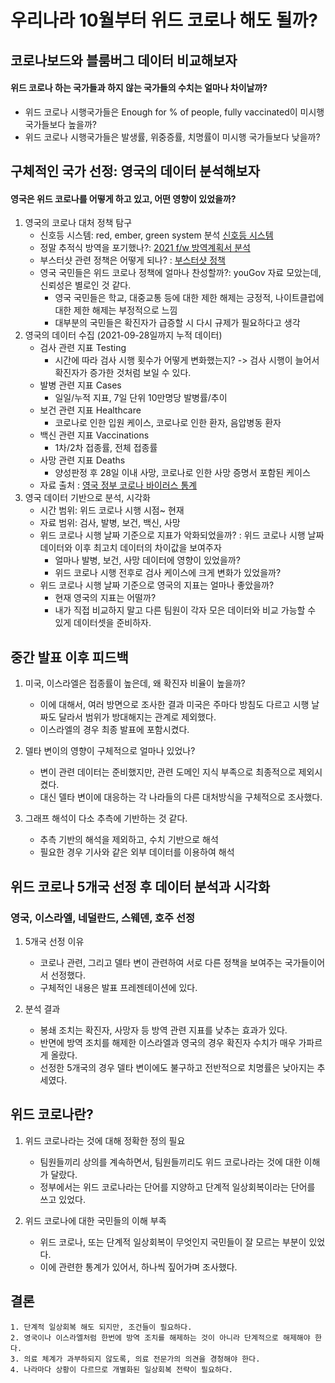 # 우리나라 10월부터 위드 코로나 해도 될까?
## 코로나보드와 블룸버그 데이터 비교해보자
#### 위드 코로나 하는 국가들과 하지 않는 국가들의 수치는 얼마나 차이날까?
* 위드 코로나 시행국가들은 Enough for % of people, fully vaccinated이 미시행 국가들보다 높을까?
* 위드 코로나 시행국가들은 발생률, 위중증률, 치명률이 미시행 국가들보다 낮을까?
## 구체적인 국가 선정: 영국의 데이터 분석해보자
#### 영국은 위드 코로나를 어떻게 하고 있고, 어떤 영향이 있었을까?

1. 영국의 코로나 대처 정책 탐구
    * 신호등 시스템: red, ember, green system 분석 [신호등 시스템](https://www.gov.uk/guidance/red-amber-and-green-list-rules-for-entering-england)
    * 정말 추적식 방역을 포기했나?: [2021 f/w 방역계획서 분석](https://www.gov.uk/government/publications/covid-19-response-autumn-and-winter-plan-2021/covid-19-response-autumn-and-winter-plan-2021#introduction)
    * 부스터샷 관련 정책은 어떻게 되나? : [부스터샷 정책](https://www.nhs.uk/conditions/coronavirus-covid-19/coronavirus-vaccination/coronavirus-booster-vaccine/)
    * 영국 국민들은 위드 코로나 정책에 얼마나 찬성할까?: youGov 자료 모았는데, 신뢰성은 별로인 것 같다.
        + 영국 국민들은 학교, 대중교통 등에 대한 제한 해제는 긍정적, 나이트클럽에 대한 제한 해제는 부정적으로 느낌
        + 대부분의 국민들은 확진자가 급증할 시 다시 규제가 필요하다고 생각
2. 영국의 데이터 수집 (2021-09-28일까지 누적 데이터)
    * 검사 관련 지표 Testing
        + 시간에 따라 검사 시행 횟수가 어떻게 변화했는지? -> 검사 시행이 늘어서 확진자가 증가한 것처럼 보일 수 있다.
    * 발병 관련 지표 Cases
        + 일일/누적 지표, 7일 단위 10만명당 발병률/추이
    * 보건 관련 지표 Healthcare
        + 코로나로 인한 입원 케이스, 코로나로 인한 환자, 음압병동 환자
    * 백신 관련 지표 Vaccinations
        + 1차/2차 접종률, 전체 접종률
    * 사망 관련 지표 Deaths
        + 양성판정 후 28일 이내 사망, 코로나로 인한 사망 증명서 포함된 케이스
    * 자료 출처 : [영국 정부 코로나 바이러스 통계](https://coronavirus.data.gov.uk/details/)
3. 영국 데이터 기반으로 분석, 시각화
    * 시간 범위: 위드 코로나 시행 시점~ 현재
    * 자료 범위: 검사, 발병, 보건, 백신, 사망
    * 위드 코로나 시행 날짜 기준으로 지표가 악화되었을까? : 위드 코로나 시행 날짜 데이터와 이후 최고치 데이터의 차이값을 보여주자
        + 얼마나 발병, 보건, 사망 데이터에 영향이 있었을까?
        + 위드 코로나 시행 전후로 검사 케이스에 크게 변화가 있었을까?
    * 위드 코로나 시행 날짜 기준으로 영국의 지표는 얼마나 좋았을까?
        + 현재 영국의 지표는 어떨까?
        + 내가 직접 비교하지 말고 다른 팀원이 각자 모은 데이터와 비교 가능할 수 있게 데이터셋을 준비하자.

## 중간 발표 이후 피드백

1. 미국, 이스라엘은 접종률이 높은데, 왜 확진자 비율이 높을까?
    * 이에 대해서, 여러 방면으로 조사한 결과 미국은 주마다 방침도 다르고 시행 날짜도 달라서 범위가 방대해지는 관계로 제외했다.
    * 이스라엘의 경우 최종 발표에 포함시켰다.

2. 델타 변이의 영향이 구체적으로 얼마나 있었나?
    * 변이 관련 데이터는 준비했지만, 관련 도메인 지식 부족으로 최종적으로 제외시켰다.
    * 대신 델타 변이에 대응하는 각 나라들의 다른 대처방식을 구체적으로 조사했다.

3. 그래프 해석이 다소 추측에 기반하는 것 같다.
    * 추측 기반의 해석을 제외하고, 수치 기반으로 해석
    * 필요한 경우 기사와 같은 외부 데이터를 이용하여 해석

## 위드 코로나 5개국 선정 후 데이터 분석과 시각화

### 영국, 이스라엘, 네덜란드, 스웨덴, 호주 선정

1. 5개국 선정 이유
    * 코로나 관련, 그리고 델타 변이 관련하여 서로 다른 정책을 보여주는 국가들이어서 선정했다.
    * 구체적인 내용은 발표 프레젠테이션에 있다.

2. 분석 결과
    * 봉쇄 조치는 확진자, 사망자 등 방역 관련 지표를 낮추는 효과가 있다.
    * 반면에 방역 조치를 해제한 이스라엘과 영국의 경우 확진자 수치가 매우 가파르게 올랐다.
    * 선정한 5개국의 경우 델타 변이에도 불구하고 전반적으로 치명률은 낮아지는 추세였다.

## 위드 코로나란?

1. 위드 코로나라는 것에 대해 정확한 정의 필요
    * 팀원들끼리 상의를 계속하면서, 팀원들끼리도 위드 코로나라는 것에 대한 이해가 달랐다.
    * 정부에서는 위드 코로나라는 단어를 지양하고 단계적 일상회복이라는 단어를 쓰고 있었다.

2. 위드 코로나에 대한 국민들의 이해 부족
    * 위드 코로나, 또는 단계적 일상회복이 무엇인지 국민들이 잘 모르는 부분이 있었다.
    * 이에 관련한 통계가 있어서, 하나씩 짚어가며 조사했다.

## 결론
    1. 단계적 일상회복 해도 되지만, 조건들이 필요하다.
    2. 영국이나 이스라엘처럼 한번에 방역 조치를 해제하는 것이 아니라 단계적으로 해제해야 한다.
    3. 의료 체계가 과부하되지 않도록, 의료 전문가의 의견을 경청해야 한다.
    4. 나라마다 상황이 다르므로 개별화된 일상회복 전략이 필요하다.